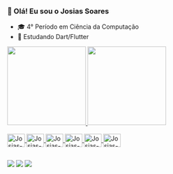 ### 👋 Olá! Eu sou o Josias Soares 

- 🎓 4° Período em Ciência da Computação
- 🌱 Estudando Dart/Flutter

<link rel="stylesheet" href="https://cdn.jsdelivr.net/gh/devicons/devicon@v2.12.0/devicon.min.css">

<div>
  <a href="https://github.com/josiassoares">
  <img height="180em" src="https://github-readme-stats.vercel.app/api?username=josiassoares&show_icons=true&theme=dracula&include_all_commits=true&count_private=true"/>
  <img height="180em" src="https://github-readme-stats.vercel.app/api/top-langs/?username=josiassoares&layout=compact&langs_count=7&theme=dracula"/>
</div>
  
 <div style="display: inline_block"><br>  
  <img align="center" alt="Josias-Flutter" height="30" width="40" src="https://cdn.jsdelivr.net/gh/devicons/devicon/icons/flutter/flutter-original.svg">
   <img align="center" alt="Josias-Dart" height="30" width="40" src="https://cdn.jsdelivr.net/gh/devicons/devicon/icons/dart/dart-original.svg">
   <img align="center" alt="Josias-Firebase" height="30" width="40" src="https://cdn.jsdelivr.net/gh/devicons/devicon/icons/firebase/firebase-plain.svg">
   <img align="center" alt="Josias-C" height="30" width="40" src="https://cdn.jsdelivr.net/gh/devicons/devicon/icons/c/c-original.svg">
  <img align="center" alt="Josias-HTML" height="30" width="40" src="https://cdn.jsdelivr.net/gh/devicons/devicon/icons/html5/html5-original.svg">
  <img align="center" alt="Josias-CSS" height="30" width="40" src="https://cdn.jsdelivr.net/gh/devicons/devicon/icons/css3/css3-original.svg">
</div>
  
 ##
  
<div> 
  <a href="https://www.youtube.com/channel/UCfsZHbsJ16SttHaOenWE6rw" target="_blank"><img src="https://img.shields.io/badge/YouTube-FF0000?style=for-the-badge&logo=youtube&logoColor=white" target="_blank"></a>
  <a href="https://www.instagram.com/josiaspsoares" target="_blank"><img src="https://img.shields.io/badge/-Instagram-%23E4405F?style=for-the-badge&logo=instagram&logoColor=white" target="_blank"></a>
  <a href="www.linkedin.com/in/josiaspsoares" target="_blank"><img src="https://img.shields.io/badge/-LinkedIn-%230077B5?style=for-the-badge&logo=linkedin&logoColor=white" target="_blank"></a> 

 
</div>
